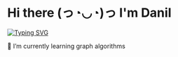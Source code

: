 # Hi there (っ◔◡◔)っ I'm Danil
[![Typing SVG](https://readme-typing-svg.herokuapp.com?color=%2336BCF7&lines=I'm+studying+сomputer+science)](https://git.io/typing-svg)

🥰 I’m currently learning graph algorithms

<!--
**aminealist/aminealist** is a ✨ _special_ ✨ repository because its `README.md` (this file) appears on your GitHub profile.

Here are some ideas to get you started:

- 🔭 I’m currently working on ...
- 🌱 I’m currently learning ...
- 👯 I’m looking to collaborate on ...
- 🤔 I’m looking for help with ...
- 💬 Ask me about ...
- 📫 How to reach me: ...
- 😄 Pronouns: ...
- ⚡ Fun fact: ...
-->

